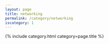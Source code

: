 ```yaml
---
layout: page
title: networking
permalink: /category/networking
iscategory: 1
---
```


{% include category.html category=page.title %}

